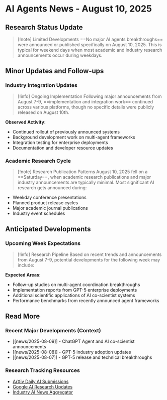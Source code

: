 # AI Agents News - August 10, 2025

## Research Status Update

> [!note] Limited Developments
> ==No major AI agents breakthroughs== were announced or published specifically on August 10, 2025. This is typical for weekend days when most academic and industry research announcements occur during weekdays.

## Minor Updates and Follow-ups

### Industry Integration Updates
> [!info] Ongoing Implementation
> Following major announcements from August 7-9, ==implementation and integration work== continued across various platforms, though no specific details were publicly released on August 10th.

**Observed Activity:**
- Continued rollout of previously announced systems
- Background development work on multi-agent frameworks
- Integration testing for enterprise deployments
- Documentation and developer resource updates

### Academic Research Cycle
> [!note] Research Publication Patterns
> August 10, 2025 fell on a ==Saturday==, when academic research publications and major industry announcements are typically minimal. Most significant AI research gets announced during:
- Weekday conference presentations
- Planned product release cycles
- Major academic journal publications
- Industry event schedules

## Anticipated Developments

### Upcoming Week Expectations
> [!info] Research Pipeline
> Based on recent trends and announcements from August 7-9, potential developments for the following week may include:

**Expected Areas:**
- Follow-up studies on multi-agent coordination breakthroughs
- Implementation reports from GPT-5 enterprise deployments
- Additional scientific applications of AI co-scientist systems
- Performance benchmarks from recently announced agent frameworks

## Read More

### Recent Major Developments (Context)
- [[news/2025-08-09]] - ChatGPT Agent and AI co-scientist announcements
- [[news/2025-08-08]] - GPT-5 industry adoption updates
- [[news/2025-08-07]] - GPT-5 release and technical breakthroughs

### Research Tracking Resources
- [ArXiv Daily AI Submissions](https://arxiv.org/list/cs.AI/recent)
- [Google AI Research Updates](https://blog.google/technology/ai/)
- [Industry AI News Aggregator](https://www.crescendo.ai/news/latest-ai-news-and-updates)